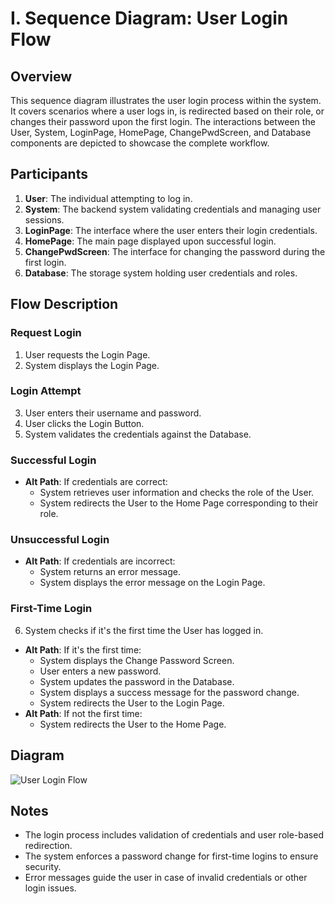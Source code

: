 # I. Sequence Diagram: User Login Flow

## Overview
This sequence diagram illustrates the user login process within the system. It covers scenarios where a user logs in, is redirected based on their role, or changes their password upon the first login. The interactions between the User, System, LoginPage, HomePage, ChangePwdScreen, and Database components are depicted to showcase the complete workflow.

## Participants
1. **User**: The individual attempting to log in.
2. **System**: The backend system validating credentials and managing user sessions.
3. **LoginPage**: The interface where the user enters their login credentials.
4. **HomePage**: The main page displayed upon successful login.
5. **ChangePwdScreen**: The interface for changing the password during the first login.
6. **Database**: The storage system holding user credentials and roles.

## Flow Description
### Request Login
1. User requests the Login Page.
2. System displays the Login Page.

### Login Attempt
3. User enters their username and password.
4. User clicks the Login Button.
5. System validates the credentials against the Database.

### Successful Login
- **Alt Path**: If credentials are correct:
  - System retrieves user information and checks the role of the User.
  - System redirects the User to the Home Page corresponding to their role.

### Unsuccessful Login
- **Alt Path**: If credentials are incorrect:
  - System returns an error message.
  - System displays the error message on the Login Page.

### First-Time Login
6. System checks if it's the first time the User has logged in.
- **Alt Path**: If it's the first time:
  - System displays the Change Password Screen.
  - User enters a new password.
  - System updates the password in the Database.
  - System displays a success message for the password change.
  - System redirects the User to the Login Page.
- **Alt Path**: If not the first time:
  - System redirects the User to the Home Page.

## Diagram
![User Login Flow](path_to_your_image)

## Notes
- The login process includes validation of credentials and user role-based redirection.
- The system enforces a password change for first-time logins to ensure security.
- Error messages guide the user in case of invalid credentials or other login issues.